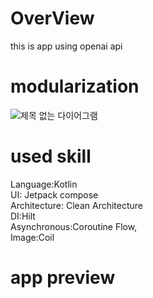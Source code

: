 # OverView
this is app using openai api

# modularization

![제목 없는 다이어그램](https://user-images.githubusercontent.com/45873564/234759573-89310807-cd87-4ab6-adf7-f0179d836d78.jpg)


# used skill
Language:Kotlin
<br>
UI: Jetpack compose
<br>
Architecture: Clean Architecture
<br>
DI:Hilt
<br>
Asynchronous:Coroutine Flow,
<br>
Image:Coil
# app preview
